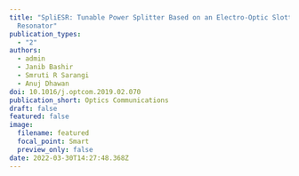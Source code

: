 ```yaml
---
title: "SpliESR: Tunable Power Splitter Based on an Electro-Optic Slotted Ring
  Resonator"
publication_types:
  - "2"
authors:
  - admin
  - Janib Bashir
  - Smruti R Sarangi
  - Anuj Dhawan
doi: 10.1016/j.optcom.2019.02.070
publication_short: Optics Communications
draft: false
featured: false
image:
  filename: featured
  focal_point: Smart
  preview_only: false
date: 2022-03-30T14:27:48.368Z
---
```

